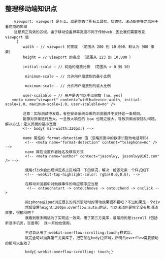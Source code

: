 ## 整理移动端知识点         
        viewport: viewport 是什么，就是除去了所有工具栏、状态栏、滚动条等等之后用于看网页的区域
        这是真正有效的区域。由于移动设备屏幕宽度不同于传统web，因此我们需要改变 viewport 值
         {
            width – // viewport 的宽度 （范围从 200 到 10,000，默认为 980 像素）
            height – // viewport 的高度 （范围从 223 到 10,000 ）

            initial-scale – // 初始的缩放比例 （范围从 > 0 到 10）

             minimum-scale – // 允许用户缩放到的最小比例

             maximum-scale – // 允许用户缩放到的最大比例

            user-scalable – // 用户是否可以手动缩放 (no，yes)
       <meta name="viewport" content="width=device-width, initial-scale=1.0, maximum-scale=1.0, user-scalable=no" />

            注意：实际测试中发现，有些安卓系统自带的浏览器并不支持这一条规则。
            能够对页面进行放大，一旦放大响应的 box 也随之放大，导致页面出现错乱问题，解决方法：定义页面的最小宽度
            <!-- body{ min-width:320px;} -->

            name 属性的 format-detection 值（忽略页面中的数字识别为电话号码）
             <!-- <meta name="format-detection" content="telephone=no" /> -->    
             name 属性设置作者姓名及联系方式
             <!-- <meta name="author" contect="jasonlwy, jasonlwy@163.com" /> -->

             使用click会出现绑定点击区域闪一下的情况，解决：给该元素一个样式如下 
             <!-- -webkit-tap-highlight-color: rgba(0,0,0,0); -->

             在移动浏览器中对触摸事件的响应顺序应当是
              <!-- ontouchstart -> ontouchmove -> ontouchend -> onclick -->

             用iphone或ipad浏览很长的网页滚动时的滑动效果很不错吧？不过如果是一个div
             然后设置height:200px;overflow:auto;的话，可以滚动但是完全没有那滑动效果，很郁闷吧？
             我看到很多网站为了实现这一效果，用了第三方类库，最常用的是iscroll（包括新浪手机页，百度等） 我一开始也使用，
                 
             不过自从用了-webkit-overflow-scrolling:touch;样式后，
             就完全可以抛弃第三方类库了，把它加在body{}区域，所有的overflow需要滚动的都可以生效了
        
             body{-webkit-overflow-scrolling: touch;}
